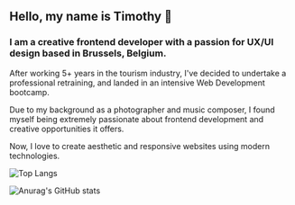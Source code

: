 ## Hello, my name is Timothy 👋 

### I am a creative frontend developer with a passion for UX/UI design based in Brussels, Belgium.

After working 5+ years in the tourism industry, I've decided to undertake a professional retraining, and landed in an intensive Web Development bootcamp.

Due to my background as a photographer and music composer, I found myself being extremely passionate about frontend development and creative opportunities it offers.

Now, I love to create aesthetic and responsive websites using modern technologies.

![Top Langs](https://github-readme-stats.vercel.app/api/top-langs/?username=timdavhen&layout=compact&theme=radical&text_color=A8FEF6)

![Anurag's GitHub stats](https://github-readme-stats.vercel.app/api?username=timdavhen&theme=radical)
